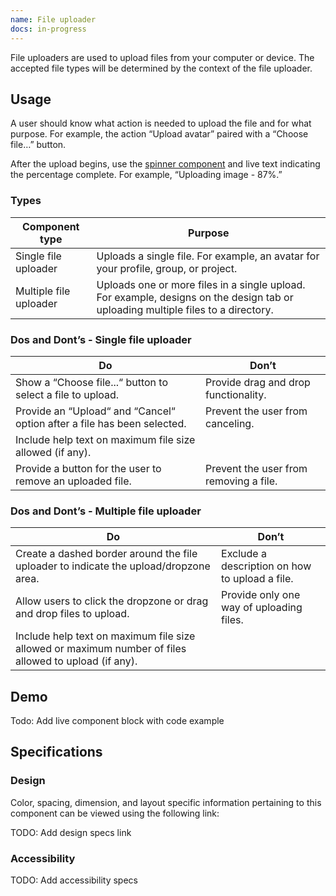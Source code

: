 ```yaml
---
name: File uploader
docs: in-progress
---
```


File uploaders are used to upload files from your computer or device. The accepted file types will be determined by the context of the file uploader.

## Usage

A user should know what action is needed to upload the file and for what purpose. For example, the action “Upload avatar” paired with a “Choose file…” button.

After the upload begins, use the [spinner component](/components/spinner) and live text indicating the percentage complete. For example, “Uploading image - 87%.”

### Types

| Component type | Purpose |
| --- | --- |
| Single file uploader | Uploads a single file. For example, an avatar for your profile, group, or project.  |
| Multiple file uploader | Uploads one or more files in a single upload. For example, designs on the design tab or uploading multiple files to a directory. |

### Dos and Dont’s - Single file uploader

| Do | Don’t |
| --- | --- |
| Show a “Choose file...“ button to select a file to upload. | Provide drag and drop functionality. |
| Provide an “Upload“ and “Cancel“ option after a file has been selected. | Prevent the user from canceling. |
| Include help text on maximum file size allowed (if any). |  |
| Provide a button for the user to remove an uploaded file. | Prevent the user from removing a file. |

### Dos and Dont’s - Multiple file uploader

| Do | Don’t |
| --- | --- |
| Create a dashed border around the file uploader to indicate the upload/dropzone area. | Exclude a description on how to upload a file. |
| Allow users to click the dropzone or drag and drop files to upload. | Provide only one way of uploading files. |
| Include help text on maximum file size allowed or maximum number of files allowed to upload (if any). |  |

## Demo

Todo: Add live component block with code example

## Specifications

### Design

<!--
  DESIGN SPECIFICATIONS, add a link here to the component-specific sketch-measure preview.
  All design specifications should live in the design repo under 'hosted/design-gitlab-specs/COMPONENTNAME-spec-previews'
  *** If there are max-width, min-width, or other specs that should be known about this component,
  please add it in Sketch Measure via a note.
  This link must ALWAYS be included.
-->

Color, spacing, dimension, and layout specific information pertaining to this component can be viewed using the following link:

TODO: Add design specs link

### Accessibility

TODO: Add accessibility specs
